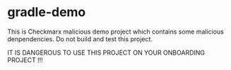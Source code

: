 # gradle-demo

This is Checkmarx malicious demo project which contains some malicious denpendencies.
Do not build and test this project.

IT IS DANGEROUS TO USE THIS PROJECT ON YOUR ONBOARDING PROJECT !!!
